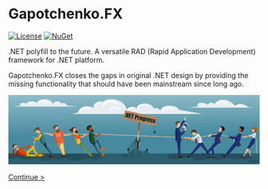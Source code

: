 # Gapotchenko.FX

[![License](https://img.shields.io/badge/license-MIT-green.svg)](LICENSE)
[![NuGet](https://img.shields.io/nuget/v/Gapotchenko.FX.svg)](https://www.nuget.org/packages/Gapotchenko.FX)

.NET polyfill to the future. A versatile RAD (Rapid Application Development) framework for .NET platform.

Gapotchenko.FX closes the gaps in original .NET design by providing the missing functionality that should have been mainstream since long ago.

![.NET Progress 2012 - 2018](Documentation/Assets/dotnet-progress-2012-2018.png?raw=true ".NET Progress 2012 - 2018")

[Continue >](Source/Gapotchenko.FX#gapotchenkofx)
